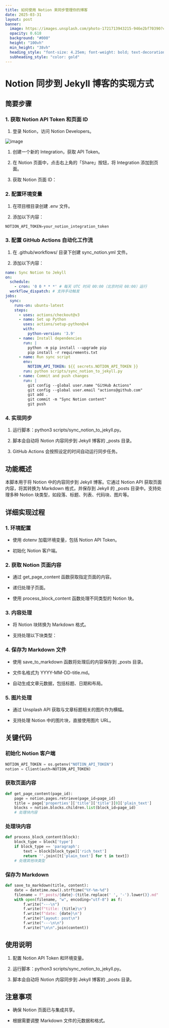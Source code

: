 ```yaml
---
title: 如何使用 Notion 来同步管理你的博客
date: 2025-03-31
layout: post
banner:
  image: https://images.unsplash.com/photo-1721713943215-946e2bf70390?crop=entropy&cs=tinysrgb&fit=max&fm=jpg&ixid=M3w2OTIwMzJ8MHwxfHJhbmRvbXx8fHx8fHx8fDE3NDM0MTY1NjN8&ixlib=rb-4.0.3&q=80&w=1080
  opacity: 0.618
  background: "#000"
  height: "100vh"
  min_height: "38vh"
  heading_style: "font-size: 4.25em; font-weight: bold; text-decoration: underline"
  subheading_style: "color: gold"
---
```


# Notion 同步到 Jekyll 博客的实现方式

## 简要步骤

### 1. 获取 Notion API Token 和页面 ID

1. 登录 Notion，访问 Notion Developers。

![image](https://prod-files-secure.s3.us-west-2.amazonaws.com/a7a0cc5a-89b9-4cda-8686-1fba0ca52f40/d19c1afe-dea5-4312-9333-786b0ba83054/image.png?X-Amz-Algorithm=AWS4-HMAC-SHA256&X-Amz-Content-Sha256=UNSIGNED-PAYLOAD&X-Amz-Credential=ASIAZI2LB4666QWWZ3ZT%2F20250331%2Fus-west-2%2Fs3%2Faws4_request&X-Amz-Date=20250331T102243Z&X-Amz-Expires=3600&X-Amz-Security-Token=IQoJb3JpZ2luX2VjEDoaCXVzLXdlc3QtMiJGMEQCIFZd48qOG9xN6A7CubkkiOwY%2F7I2JBgmmRYCK5XpKdY2AiAlxxH5e%2Bb7CLa6lwS1WWqHp%2BQ4UknSbC1Isg35XGtuyyqIBAij%2F%2F%2F%2F%2F%2F%2F%2F%2F%2F8BEAAaDDYzNzQyMzE4MzgwNSIMUogt3GpsiJzdlpO5KtwD%2BBQBtE9vkqPA6fDnyAssOMTgUw6uPVtOvCBHflM6ndoGk5Yqw7U3D4pZTPMoxzppXIRiEF2P8MMLeWm%2FHaDMt5DtWlfZpIm6uKeGFIinlYP0Dvz%2B3yDsHNzEX0v86EE9F%2B0qfoI5aTrVrG9RBLCELw7avz6uWOMLXNmT234WDiOx5RaPTp6nHtDN46Z%2FZu30A1uJMAX4tgNlwyvo1u7ymmEMz8Dy8kP3mV9o8seYM50TTwu6G3RBkcZzKK%2BM2YC3alBuHkSC149mA5sz%2BS9BotV9xFmNSEM6N7BsFXHJO%2FSCZOgZwHI9UDCf8oJCy%2BQHW1U5uDMjgevA00G4FN%2BganU4g01eqZngqGEP%2FPSlSYjBcHWWAu%2B%2FFcXax4VU2Hak668zCFNUTwsmUoCIbIr0WSnqiFNEowMS7GjrCoKMbXy910g0adgdVcQmgFLgszdc%2FM6tGVvIrPJ36DvSKl9xu1ikrGafkKFYtI349S5jF11ULThhemYMYG1keGVk4no%2Fz4ErxAekPJN1wqx8RQCWzEMAJhe2qgXfWW9RKe9zqtB2SKQUGHeI8d%2FcgsWMDSjn2jy92eLQeqHoPJu%2FpSZZ83o%2BJ0dHCL6ConLF66ZrarmkcDp2YjJcdtJyz6YwwsupvwY6pgGYVziyjNU23xcbHQCjFNEKIfL%2BwA40wzt9YOju1lrTbk6ePnivG7R0pQGslZ%2B4oA1v2HaIiYaZmmSerQVEmNZq7pWFbnL3nWpxf1CvXEij2YiOuDzj4bX1Ir19VRXw%2FcUHlLNLj7ZRQG6F7YgUxQdOE0RKU6%2FdiI1%2BSg8GMIM70ybK0QbF7G67LkIWo4H7jdDgefjdJUe4c%2BslT5RF7Cni3PDuVqJN&X-Amz-Signature=4e24dd03b7b88764071703b56bd73246eafd641becb6cf357fb3117f17d285b8&X-Amz-SignedHeaders=host&x-id=GetObject)

1. 创建一个新的 Integration，获取 API Token。

1. 在 Notion 页面中，点击右上角的「Share」按钮，将 Integration 添加到页面。

1. 获取 Notion 页面 ID：


### 2. 配置环境变量

1. 在项目根目录创建 .env 文件。

1. 添加以下内容：

```javascript
NOTION_API_TOKEN=your_notion_integration_token
```

### 3. 配置 GitHub Actions 自动化工作流

1. 在 .github/workflows/ 目录下创建 sync_notion.yml 文件。

1. 添加以下内容：

```yaml
name: Sync Notion to Jekyll
on:
  schedule:
    - cron: '0 0 * * *' # 每天 UTC 时间 00:00（北京时间 08:00）运行
  workflow_dispatch: # 支持手动触发
jobs:
  sync:
    runs-on: ubuntu-latest
    steps:
      - uses: actions/checkout@v3
      - name: Set up Python
        uses: actions/setup-python@v4
        with:
          python-version: '3.9'
      - name: Install dependencies
        run: |
          python -m pip install --upgrade pip
          pip install -r requirements.txt
      - name: Run sync script
        env:
          NOTION_API_TOKEN: ${{ secrets.NOTION_API_TOKEN }}
        run: python scripts/sync_notion_to_jekyll.py
      - name: Commit and push changes
        run: |
          git config --global user.name "GitHub Actions"
          git config --global user.email "actions@github.com"
          git add .
          git commit -m "Sync Notion content"
          git push
```

### 4. 实现同步

1. 运行脚本：python3 scripts/sync_notion_to_jekyll.py。

1. 脚本会自动将 Notion 内容同步到 Jekyll 博客的 _posts 目录。

1. GitHub Actions 会按照设定的时间自动运行同步任务。

## 功能概述

本脚本用于将 Notion 中的内容同步到 Jekyll 博客。它通过 Notion API 获取页面内容，将其转换为 Markdown 格式，并保存到 Jekyll 的 _posts 目录中。支持处理多种 Notion 块类型，如段落、标题、列表、代码块、图片等。

## 详细实现过程

### 1. 环境配置

- 使用 dotenv 加载环境变量，包括 Notion API Token。

- 初始化 Notion 客户端。

### 2. 获取 Notion 页面内容

- 通过 get_page_content 函数获取指定页面的内容。

- 递归处理子页面。

- 使用 process_block_content 函数处理不同类型的 Notion 块。

### 3. 内容处理

- 将 Notion 块转换为 Markdown 格式。

- 支持处理以下块类型：


### 4. 保存为 Markdown 文件

- 使用 save_to_markdown 函数将处理后的内容保存到 _posts 目录。

- 文件名格式为 YYYY-MM-DD-title.md。

- 自动生成文章元数据，包括标题、日期和布局。

### 5. 图片处理

- 通过 Unsplash API 获取与文章标题相关的图片作为横幅。

- 支持处理 Notion 中的图片块，直接使用图片 URL。

## 关键代码

### 初始化 Notion 客户端

```python
NOTION_API_TOKEN = os.getenv("NOTION_API_TOKEN")
notion = Client(auth=NOTION_API_TOKEN)
```

### 获取页面内容

```python
def get_page_content(page_id):
    page = notion.pages.retrieve(page_id=page_id)
    title = page['properties']['title']['title'][0]['plain_text']
    blocks = notion.blocks.children.list(block_id=page_id)
    # 处理块内容
```

### 处理块内容

```python
def process_block_content(block):
    block_type = block['type']
    if block_type == 'paragraph':
        text = block[block_type]['rich_text']
        return ''.join([t['plain_text'] for t in text])
    # 处理其他块类型
```

### 保存为 Markdown

```python
def save_to_markdown(title, content):
    date = datetime.now().strftime("%Y-%m-%d")
    filename = f"_posts/{date}-{title.replace(' ', '-').lower()}.md"
    with open(filename, "w", encoding="utf-8") as f:
        f.write("---\n")
        f.write(f"title: {title}\n")
        f.write(f"date: {date}\n")
        f.write("layout: post\n")
        f.write("---\n\n")
        f.write("\n\n".join(content))
```

## 使用说明

1. 配置 Notion API Token 和环境变量。

1. 运行脚本：python3 scripts/sync_notion_to_jekyll.py。

1. 脚本会自动将 Notion 内容同步到 Jekyll 博客的 _posts 目录。

## 注意事项

- 确保 Notion 页面已与集成共享。

- 根据需要调整 Markdown 文件的元数据和格式。